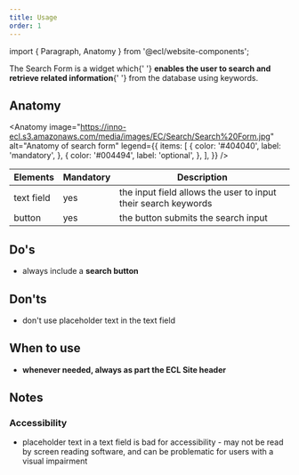 ```yaml
---
title: Usage
order: 1
---
```


import { Paragraph, Anatomy } from '@ecl/website-components';

<Paragraph size="lead">
  The Search Form is a widget which{' '}
  <strong>enables the user to search and retrieve related information</strong>{' '}
  from the database using keywords.
</Paragraph>

## Anatomy

<Anatomy
image="https://inno-ecl.s3.amazonaws.com/media/images/EC/Search/Search%20Form.jpg"
alt="Anatomy of search form"
legend={{
    items: [
      {
        color: '#404040',
        label: 'mandatory',
      },
      {
        color: '#004494',
        label: 'optional',
      },
    ],
  }}
/>

| Elements   | Mandatory | Description                                                    |
| ---------- | --------- | -------------------------------------------------------------- |
| text field | yes       | the input field allows the user to input their search keywords |
| button     | yes       | the button submits the search input                            |

## Do's

- always include a **search button**

## Don'ts

- don't use placeholder text in the text field

## When to use

- **whenever needed, always as part the ECL Site header**

## Notes

### Accessibility

- placeholder text in a text field is bad for accessibility - may not be read by screen reading software, and can be problematic for users with a visual impairment
